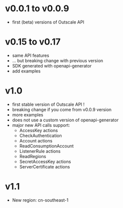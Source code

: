 # v0.0.1 to v0.0.9

- first (beta) versions of Outscale API

# v0.15 to v0.17

- same API features
- ... but breaking change with previous version
- SDK generated with openapi-generator
- add examples

# v1.0

- first stable version of Outscale API !
- breaking change if you come from v0.0.9 version
- more examples
- does not use a custom version of openapi-generator
- major new API calls support:
  - AccessKey actions
  - CheckAuthentication
  - Account actions
  - ReadConsumptionAccount
  - ListenerRule actions
  - ReadRegions
  - SecretAccessKey actions
  - ServerCertificate actions

# v1.1

- New region: cn-southeast-1